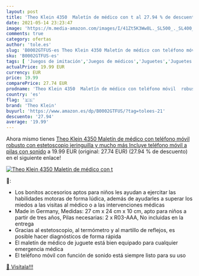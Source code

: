 ```yaml
---
layout: post
title: 'Theo Klein 4350  Maletín de médico con t al 27.94 % de descuento'
date: 2021-05-14 23:23:47
image: 'https://m.media-amazon.com/images/I/41Zt5K3Ww8L._SL500_._SL400_.jpg'
comments: true
category: ofertas
author: 'tole.es'
slug: 'B0002GTFUS-es Theo Klein 4350 Maletín de médico con teléfono móvil...'
sku: 'B0002GTFUS-es'
tags: [ 'Juegos de imitación','Juegos de médicos','Juguetes','Juguetes y juegos','klein','theo','theo klein', ]
actualPrice: 19.99 EUR
currency: EUR
price: 19.99
comparePrice: 27.74 EUR
prodname: 'Theo Klein 4350  Maletín de médico con teléfono móvil  robusto con estetoscopio  jeringuilla y mucho más  Incluye teléfono móvil a pilas con sonido'
country: 'es'
flag: '🇪🇸'
brand: 'Theo Klein'
buyurl: 'https://www.amazon.es/dp/B0002GTFUS/?tag=tolees-21'
descuento: '27.94'
average: '19.99'
---
```


Ahora mismo tienes [Theo Klein 4350  Maletín de médico con teléfono móvil  robusto con estetoscopio  jeringuilla y mucho más  Incluye teléfono móvil a pilas con sonido](https://www.amazon.es/dp/B0002GTFUS/?tag=tolees-21) a 19.99 EUR (original: 27.74 EUR) (27.94 %  de descuento) en el siguiente enlace!

[![Theo Klein 4350  Maletín de médico con t](https://m.media-amazon.com/images/I/41Zt5K3Ww8L._SL500_._SL400_.jpg)](https://www.amazon.es/dp/B0002GTFUS/?tag=tolees-21)

🔎:

- Los bonitos accesorios aptos para niños les ayudan a ejercitar las habilidades motoras de forma lúdica, además de ayudarles a superar los miedos a las visitas al médico o a las intervenciones médicas
- Made in Germany, Medidas: 27 cm x 24 cm x 10 cm, apto para niños a partir de tres años, Pilas necesarias: 2 x R03-AAA, No incluidas en la entrega
- Gracias al estetoscopio, al termómetro y al martillo de reflejos, es posible hacer diagnósticos de forma rápida
- El maletín de médico de juguete está bien equipado para cualquier emergencia médica
- El teléfono móvil con función de sonido está siempre listo para su uso

[🛒 Visítala!!!](https://www.amazon.es/dp/B0002GTFUS/?tag=tolees-21)
